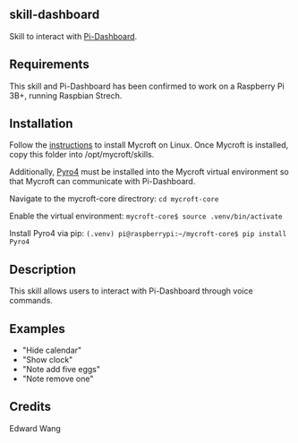 ## skill-dashboard
Skill to interact with [Pi-Dashboard](https://github.com/edwardwang1/Pi-Dashboard).

## Requirements
This skill and Pi-Dashboard has been confirmed to work on a Raspberry Pi 3B+, running Raspbian Strech.

## Installation
Follow the [instructions](https://mycroft-ai.gitbook.io/docs/using-mycroft-ai/get-mycroft/linux) to install Mycroft on Linux. Once Mycroft is installed, copy this folder into /opt/mycroft/skills.

Additionally, [Pyro4](https://pypi.org/project/Pyro4/) must be installed into the Mycroft virtual environment so that Mycroft can communicate with Pi-Dashboard. 

Navigate to the mycroft-core directrory: `cd mycroft-core`

Enable the virtual environment: `mycroft-core$ source .venv/bin/activate`

Install Pyro4 via pip: `(.venv) pi@raspberrypi:~/mycroft-core$ pip install Pyro4`

## Description 
This skill allows users to interact with Pi-Dashboard through voice commands. 

## Examples 
* "Hide calendar"
* "Show clock"
* "Note add five eggs"
* "Note remove one"

## Credits 
Edward Wang
